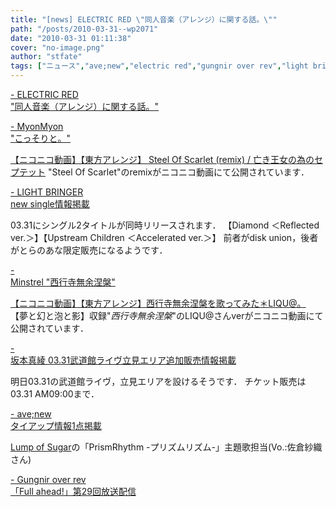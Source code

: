 ```yaml
---
title: "[news] ELECTRIC RED \"同人音楽（アレンジ）に関する話。\""
path: "/posts/2010-03-31--wp2071"
date: "2010-03-31 01:11:38"
cover: "no-image.png"
author: "stfate"
tags: ["ニュース","ave;new","electric red","gungnir over rev","light bringer","minstrel","みょん","坂本真綾"]
---
```


<style type="text/css">
<!--
p {white-space: pre-wrap};
-->
</style>

<a  href="http://electricred.jp/" target="_blank">- ELECTRIC RED "同人音楽（アレンジ）に関する話。"</a>
<div ><div のオマージュ元もクレジットに明記すべきでは？という意見があるようですが
僕は賛成しかねますねー．
曲の中からそういうオマージュの部分を探す，というのは同人音楽の面白さの一つだと思いますし．
曲を聴いて自分で発見してニヤニヤするのが楽しい(ぇ</div></div>

<a  href="http://www.myonmyon.com/" target="_blank">- MyonMyon "こっそりと。"</a>
<div ><script type="text/javascript" src="http://ext.nicovideo.jp/thumb_watch/sm10206388"></script><noscript><a href="http://www.nicovideo.jp/watch/sm10206388">【ニコニコ動画】【東方アレンジ】 Steel Of Scarlet (remix) / 亡き王女の為のセプテット</a></noscript>
"Steel Of Scarlet"のremixがニコニコ動画にて公開されています．</div>

<a  href="http://lovelylovely.jp/" target="_blank">- LIGHT BRINGER new single情報掲載</a>
<div >03.31にシングル2タイトルが同時リリースされます．
【Diamond ＜Reflected ver.＞】【Upstream Children ＜Accelerated ver.＞】
前者がdisk union，後者がとらのあな限定販売になるようです．</div>

<a  href="http://yuta.dogearstudios.net/mt/archives/2010/03/post-32.html" target="_blank">- Minstrel "西行寺無余涅槃"</a>
<div ><script type="text/javascript" src="http://ext.nicovideo.jp/thumb_watch/sm10208182"></script><noscript><a href="http://www.nicovideo.jp/watch/sm10208182">【ニコニコ動画】【東方アレンジ】西行寺無余涅槃を歌ってみた＊LIQU@。</a></noscript>
【夢と幻と泡と影】収録"<em>西行寺無余涅槃</em>"のLIQU@さんverがニコニコ動画にて公開されています．</div>

<a  href="http://www.jvcmusic.co.jp/maaya/news/index.html" target="_blank">- 坂本真綾 03.31武道館ライヴ立見エリア追加販売情報掲載</a>
<div >明日03.31の武道館ライヴ，立見エリアを設けるそうです．
チケット販売は03.31 AM09:00まで．</div>

<a  href="http://www.avenew.jp/" target="_blank">- ave;new タイアップ情報1点掲載</a>
<div ><a href="http://www.lumpofsugar.co.jp/" target="_blank">Lump of Sugar</a>の「PrismRhythm -プリズムリズム-」主題歌担当(Vo.:佐倉紗織さん)</div>

<a  href="http://www.gungni.com/" target="_blank">- Gungnir over rev 「Full ahead!」第29回放送配信</a>
<div ></div>